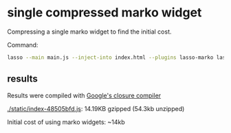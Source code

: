 # single compressed marko widget

Compressing a single marko widget to find the initial cost.

Command:
```bash
lasso --main main.js --inject-into index.html --plugins lasso-marko lasso-less --production
```

## results

Results were compiled with [Google's closure compiler](https://closure-compiler.appspot.com/home)

[./static/index-48505bfd.js](./static/index-48505bfd.js): 14.19KB gzipped (54.3kb unzipped)

Initial cost of using marko widgets: ~14kb
